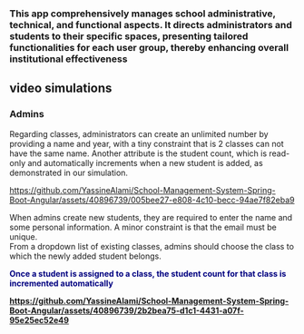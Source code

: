 <h3>This app comprehensively manages school administrative, technical, and functional aspects. It directs administrators and students to their specific spaces, presenting tailored functionalities for each user group, thereby enhancing overall institutional effectiveness </h2>

<h2>video simulations</h2>
<h3>Admins</h3>


Regarding classes, administrators can create an unlimited number by providing a name and year, with a tiny constraint that is 2 classes can not have the same name. Another attribute is the student count, which is read-only and automatically increments when a new student is added, as demonstrated in our simulation.

https://github.com/YassineAlami/School-Management-System-Spring-Boot-Angular/assets/40896739/005bee27-e808-4c10-becc-94ae7f82eba9



When admins create new students, they are required to enter the name and some personal information. A minor constraint is that the email must be unique. <br>
From a dropdown list of existing classes, admins should choose the class to which the newly added student belongs. <br>
<p style="color:navy">
<b>Once a student is assigned to a class, the student count for that class is incremented automatically <b><br>
</b>
  
https://github.com/YassineAlami/School-Management-System-Spring-Boot-Angular/assets/40896739/2b2bea75-d1c1-4431-a07f-95e25ec52e49




